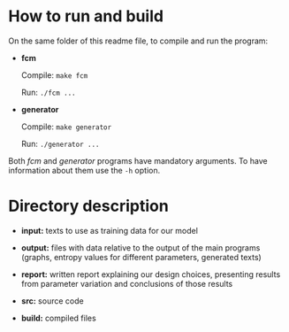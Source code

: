 # How to run and build

On the same folder of this readme file, to compile and run the program:

- **fcm**

  Compile: `make fcm`
  
  Run:     `./fcm ...`
  
- **generator**

  Compile: `make generator`
  
  Run:     `./generator ...`
  
Both *fcm* and *generator* programs have mandatory arguments. To have information
about them use the `-h` option.

# Directory description

 - **input:** texts to use as training data for our model

 - **output:** files with data relative to the output of the main programs (graphs, entropy
values for different parameters, generated texts)

 - **report:** written report explaining our design choices, presenting results from parameter variation and
conclusions of those results

 - **src:** source code

 - **build:** compiled files